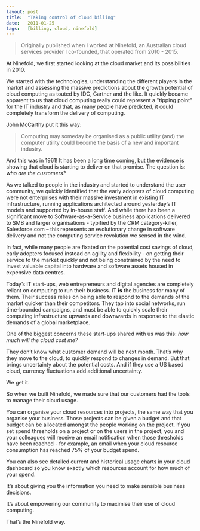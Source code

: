 ```yaml
---
layout: post
title:  "Taking control of cloud billing"
date:   2011-01-25
tags:   [billing, cloud, ninefold]
---
```


> Originally published when I worked at Ninefold, an Australian cloud
> services provider I co-founded, that operated from 2010 - 2015.

At Ninefold, we first started looking at the cloud market and its
possibilities in 2010.

We started with the technologies, understanding the different players in
the market and assessing the massive predictions about the growth
potential of cloud computing as touted by IDC, Gartner and the like. It
quickly became apparent to us that cloud computing really could
represent a "tipping point" for the IT industry and that, as many people
have predicted, it could completely transform the delivery of computing.

John McCarthy put it this way:

> Computing may someday be organised as a public utility (and) the
> computer utility could become the basis of a new and important
> industry.

And this was in 1961! It has been a long time coming, but the evidence
is showing that cloud is starting to deliver on that promise. The
question is: *who are the customers?*

As we talked to people in the industry and started to understand the
user community, we quickly identified that the early adopters of cloud
computing were not enterprises with their massive investment in existing
IT infrastructure, running applications architected around yesterday’s
IT models and supported by in-house staff. And while there has been a
significant move to Software-as-a-Service business applications
delivered to SMB and larger organisations - typified by the CRM
category-killer, Salesforce.com – this represents an evolutionary change
in software delivery and not the computing service revolution we sensed
in the wind.

In fact, while many people are fixated on the potential cost savings of
cloud, early adopters focused instead on agility and flexibility - on
getting their service to the market quickly and not being constrained by
the need to invest valuable capital into hardware and software assets
housed in expensive data centres.

Today’s IT start-ups, web entrepreneurs and digital agencies are
completely reliant on computing to run their business. IT **is** the
business for many of them. Their success relies on being able to respond
to the demands of the market quicker than their competitors. They tap
into social networks, run time-bounded campaigns, and must be able to
quickly scale their computing infrastructure upwards and downwards in
response to the elastic demands of a global marketplace.

One of the biggest concerns these start-ups shared with us was this:
*how much will the cloud cost me?*

They don’t know what customer demand will be next month. That’s why they
move to the cloud, to quickly respond to changes in demand. But that
brings uncertainty about the potential costs. And if they use a US based
cloud, currency fluctuations add additional uncertainty.

We get it.

So when we built Ninefold, we made sure that our customers had the tools
to manage their cloud usage.

You can organise your cloud resources into projects, the same way that
you organise your business. Those projects can be given a budget and
that budget can be allocated amongst the people working on the project.
If you set spend thresholds on a project or on the users in the project,
you and your colleagues will receive an email notification when those
thresholds have been reached - for example, an email when your cloud
resource consumption has reached 75% of your budget spend.

You can also see detailed current and historical usage charts in your
cloud dashboard so you know exactly which resources account for how much
of your spend.

It’s about giving you the information you need to make sensible business
decisions.

It’s about empowering our community to maximise their use of cloud
computing.

That’s the Ninefold way.
